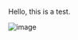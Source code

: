 Hello, this is a test.

![image](https://user-images.githubusercontent.com/32302869/43494969-2b925138-953e-11e8-9e5b-6385898ae86f.png)
